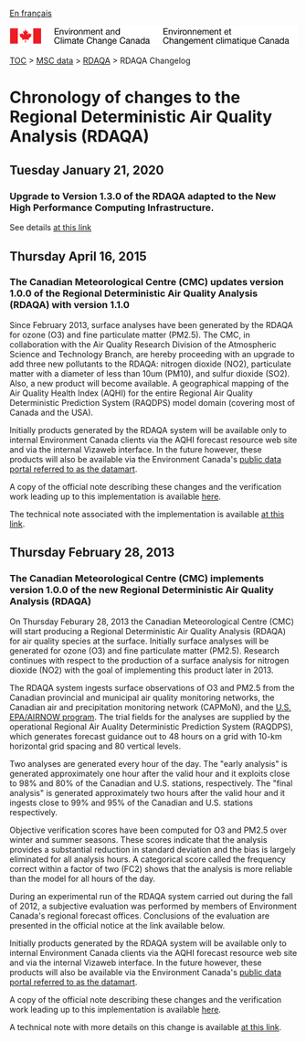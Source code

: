 [En français](changelog_rdaqa_fr.md)

![ECCC logo](../../img_eccc-logo.png)

[TOC](../../readme_en.md) > [MSC data](../readme_en.md) > [RDAQA](readme_rdaqa_en.md) > RDAQA Changelog

# Chronology of changes to the Regional Deterministic Air Quality Analysis (RDAQA)

## Tuesday January 21, 2020

### Upgrade to Version 1.3.0 of the RDAQA adapted to the New High Performance Computing Infrastructure.

See details [at this link](../changelog_multisystems_en.md)

## Thursday April 16, 2015

### The Canadian Meteorological Centre (CMC) updates version 1.0.0 of the Regional Deterministic Air Quality Analysis (RDAQA) with version 1.1.0

Since February 2013, surface analyses have been generated by the RDAQA for ozone (O3) and fine particulate matter (PM2.5). The CMC, in collaboration with the Air Quality Research Division of the Atmospheric Science and Technology Branch, are hereby proceeding with an upgrade to add three new pollutants to the RDAQA: nitrogen dioxide (NO2), particulate matter with a diameter of less than 10um (PM10), and sulfur dioxide (SO2). Also, a new product will become available. A geographical mapping of the Air Quality Health Index (AQHI) for the entire Regional Air Quality Deterministic Prediction System (RAQDPS) model domain (covering most of Canada and the USA).

Initially products generated by the RDAQA system will be available only to internal Environment Canada clients via the AQHI forecast resource web site and via the internal Vizaweb interface. In the future however, these products will also be available via the Environment Canada's [public data portal referred to as the datamart](https://dd.weather.gc.ca/).

A copy of the official note describing these changes and the verification work leading up to this implementation is available [here](https://dd.meteo.gc.ca/doc/genots/2015/04/13/NOCN03_CWAO_132005___00001).

The technical note associated with the implementation is available [at this link](https://collaboration.cmc.ec.gc.ca/cmc/CMOI/product_guide/docs/lib/op_systems/doc_opchanges/RDAQA_v110_Technical_note_EN.pdf).

## Thursday February 28, 2013

### The Canadian Meteorological Centre (CMC) implements version 1.0.0 of the new Regional Deterministic Air Quality Analysis (RDAQA)

On Thursday Feburary 28, 2013 the Canadian Meteorological Centre (CMC) will start producing a Regional Deterministic Air Quality Analysis (RDAQA) for air quality species at the surface. Initially surface analyses will be generated for ozone (O3) and fine particulate matter (PM2.5). Research continues with respect to the production of a surface analysis for nitrogen dioxide (NO2) with the goal of implementing this product later in 2013.

The RDAQA system ingests surface observations of O3 and PM2.5 from the Canadian provincial and municipal air quality monitoring networks, the Canadian air and precipitation monitoring network (CAPMoN), and the [U.S. EPA/AIRNOW program](https://airnow.gov/). The trial fields for the analyses are supplied by the operational Regional Air Auality Deterministic Prediction System (RAQDPS), which generates forecast guidance out to 48 hours on a grid with 10-km horizontal grid spacing and 80 vertical levels.

Two analyses are generated every hour of the day. The "early analysis" is generated approximately one hour after the valid hour and it exploits close to 98% and 80% of the Canadian and U.S. stations, respectively. The "final analysis" is generated approximately two hours after the valid hour and it ingests close to 99% and 95% of the Canadian and U.S. stations respectively.

Objective verification scores have been computed for O3 and PM2.5 over winter and summer seasons. These scores indicate that the analysis provides a substantial reduction in standard deviation and the bias is largely eliminated for all analysis hours. A categorical score called the frequency correct within a factor of two (FC2) shows that the analysis is more reliable than the model for all hours of the day.

During an experimental run of the RDAQA system carried out during the fall of 2012, a subjective evaluation was performed by members of Environment Canada's regional forecast offices. Conclusions of the evaluation are presented in the official notice at the link available below.

Initially products generated by the RDAQA system will be available only to internal Environment Canada clients via the AQHI forecast resource web site and via the internal Vizaweb interface. In the future however, these products will also be available via the Environment Canada's [public data portal referred to as the datamart](https://dd.weather.gc.ca/).

A copy of the official note describing these changes and the verification work leading up to this implementation is available [here](https://dd.weather.gc.ca/doc/genots/2013/02/26/NOCN03_CWAO_262215___00276).

A technical note with more details on this change is available [at this link](https://collaboration.cmc.ec.gc.ca/cmc/CMOI/product_guide/docs/lib/op_systems/doc_opchanges/technote_rdaqa100_20130228_e.pdf).